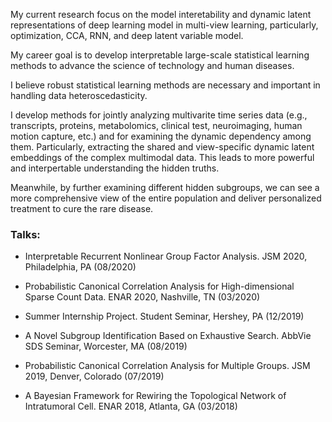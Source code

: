 My current research focus on the model interetability and dynamic latent representations of deep learning model in multi-view learning, particularly, optimization, CCA, RNN, and deep latent variable model. 

My career goal is to develop interpretable large-scale statistical learning methods to advance the science of technology and human diseases.

I believe robust statistical learning methods are necessary and important in handling data heteroscedasticity. 


I develop methods for jointly analyzing multivarite time series data (e.g., transcripts, proteins, metabolomics, clinical test, neuroimaging, human motion capture, etc.) and for examining the dynamic dependency among them. Particularly, extracting the shared and view-specific dynamic latent embeddings of the complex multimodal data. This leads to more powerful and interpertable understanding the hidden truths. 

Meanwhile, by further examining different hidden subgroups, we can see a more comprehensive view of the entire population and deliver personalized treatment to cure the rare disease. 

### Talks:

- Interpretable Recurrent Nonlinear Group Factor Analysis. JSM 2020, Philadelphia, PA (08/2020)

- Probabilistic Canonical Correlation Analysis for High-dimensional Sparse Count Data. ENAR 2020, Nashville, TN (03/2020)

- Summer Internship Project. Student Seminar, Hershey, PA (12/2019)

- A Novel Subgroup Identification Based on Exhaustive Search. AbbVie SDS Seminar, Worcester, MA (08/2019)

- Probabilistic Canonical Correlation Analysis for Multiple Groups. JSM 2019, Denver, Colorado (07/2019)

- A Bayesian Framework for Rewiring the Topological Network of Intratumoral Cell. ENAR 2018, Atlanta, GA (03/2018)

